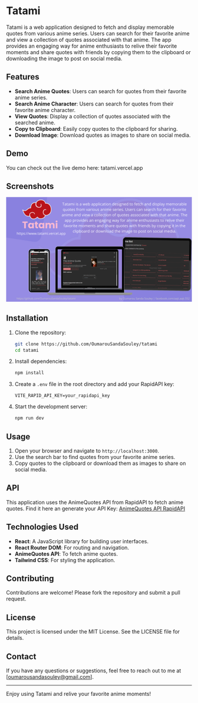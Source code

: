 # Tatami

Tatami is a web application designed to fetch and display memorable quotes from various anime series. Users can search for their favorite anime and view a collection of quotes associated with that anime. The app provides an engaging way for anime enthusiasts to relive their favorite moments and share quotes with friends by copying them to the clipboard or downloading the image to post on social media.

## Features

- **Search Anime Quotes**: Users can search for quotes from their favorite anime series.
- **Search Anime Character**:  Users can search for quotes from their favorite anime character.
- **View Quotes**: Display a collection of quotes associated with the searched anime.
- **Copy to Clipboard**: Easily copy quotes to the clipboard for sharing.
- **Download Image**: Download quotes as images to share on social media.

## Demo

You can check out the live demo here: tatami.vercel.app

## Screenshots

![Showcase Tatami](public/showcase.png)

## Installation

1. Clone the repository:
    ```bash
    git clone https://github.com/OumarouSandaSouley/tatami
    cd tatami
    ```

2. Install dependencies:
    ```bash
    npm install
    ```

3. Create a `.env` file in the root directory and add your RapidAPI key:
    ```env
    VITE_RAPID_API_KEY=your_rapidapi_key
    ```

4. Start the development server:
    ```bash
    npm run dev
    ```

## Usage

1. Open your browser and navigate to `http://localhost:3000`.
2. Use the search bar to find quotes from your favorite anime series.
3. Copy quotes to the clipboard or download them as images to share on social media.

## API

This application uses the AnimeQuotes API from RapidAPI to fetch anime quotes.
Find it here an generate your API Key: [AnimeQuotes API RapidAPI](https://rapidapi.com/wucarderapproved/api/anime-quotes5)

## Technologies Used

- **React**: A JavaScript library for building user interfaces.
- **React Router DOM**: For routing and navigation.
- **AnimeQuotes API**: To fetch anime quotes.
- **Tailwind CSS**: For styling the application.

## Contributing

Contributions are welcome! Please fork the repository and submit a pull request.

## License

This project is licensed under the MIT License. See the LICENSE file for details.

## Contact

If you have any questions or suggestions, feel free to reach out to me at [oumarousandasouley@gmail.com].

---

Enjoy using Tatami and relive your favorite anime moments!
